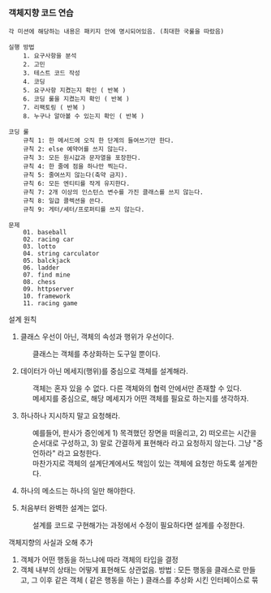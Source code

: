 ### 객체지향 코드 연습
    각 미션에 해당하는 내용은 패키지 안에 명시되어있음. (최대한 국룰을 따랐음)
    
    실행 방법
        1. 요구사항을 분석
        2. 고민
        3. 테스트 코드 작성
        4. 코딩
        5. 요구사항 지켰는지 확인 ( 반복 )
        6. 코딩 룰을 지켰는지 확인 ( 반복 )
        7. 리팩토링 ( 반복 )
        8. 누구나 알아볼 수 있는지 확인 ( 반복 )
        
    코딩 룰
        규칙 1: 한 메서드에 오직 한 단계의 들여쓰기만 한다.
        규칙 2: else 예약어를 쓰지 않는다.
        규칙 3: 모든 원시값과 문자열을 포장한다.
        규칙 4: 한 줄에 점을 하나만 찍는다.
        규칙 5: 줄여쓰지 않는다(축약 금지).
        규칙 6: 모든 엔티티를 작게 유지한다.
        규칙 7: 2개 이상의 인스턴스 변수를 가진 클래스를 쓰지 않는다.
        규칙 8: 일급 콜렉션을 쓴다.
        규칙 9: 게터/세터/프로퍼티를 쓰지 않는다.
    
    문제
        01. baseball
        02. racing car
        03. lotto
        04. string carculator
        05. balckjack
        06. ladder
        07. find mine
        08. chess
        09. httpserver
        10. framework
        11. racing game

설계 원칙        
1. 클래스 우선이 아닌, 객체의 속성과 행위가 우선이다.
    <ul>클래스는 객체를 추상화하는 도구일 뿐이다.</ul>
    
2. 데이터가 아닌 메세지(행위)를 중심으로 객체를 설계해라.
    <ul>객체는 혼자 있을 수 없다. 다른 객체와의 협력 안에서만 존재할 수 있다.</ul>
    <ul>메세지를 중심으로, 해당 메세지가 어떤 객체를 필요로 하는지를 생각하자.</ul>
    
3. 하나하나 지시하지 말고 요청해라.
    <ul>예를들어, 판사가 증인에게 1) 목격했던 장면을 떠올리고, 2) 떠오르는 시간을 순서대로 구성하고, 3) 말로 간결하게 표현해라 라고 요청하지 않는다. 그냥 "증언하라" 라고 요청한다.</ul>
    <ul>마찬가지로 객체의 설계단계에서도 책임이 있는 객체에 요청만 하도록 설계한다.</ul>
    
4. 하나의 메소드는 하나의 일만 해야한다.

5. 처음부터 완벽한 설계는 없다.
    <ul>설계를 코드로 구현해가는 과정에서 수정이 필요하다면 설계를 수정한다.</ul>
    
객체지향의 사실과 오해
추가
1. 객체가 어떤 행동을 하느냐에 따라 객체의 타입을 결정
2. 객체 내부의 상태는 어떻게 표현해도 상관없음.
방법 : 모든 행동을 클래스로 만들고, 그 이후 같은 객체 ( 같은 행동을 하는 ) 클래스를 추상화 시킨 인터페이스로 묶